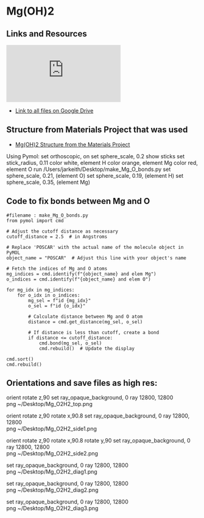 
# Mg(OH)2

## Links and Resources

![Views of Mg(OH)2](https://github.com/JaredKeithAveritt/Pymol_examples/blob/main/2L_Mg(OH)2/2L_Mg(OH)2.pdf)  


- [Link to all files on Google Drive](https://drive.google.com/drive/folders/16f-_w0aw-7A-QUvQAzcg7gblBw0ajrcG?usp=sharing)  


## Structure from Materials Project that was used 

- [Mg(OH)2 Structure from the Materials Project](https://next-gen.materialsproject.org/materials/mp-626143?formula=MgO2H2#summary)  



Using Pymol:
set orthoscopic, on
set sphere_scale, 0.2
show sticks
set stick_radius, 0.11
color white, element H
color orange, element Mg
color red, element O
run /Users/jarkeith/Desktop/make_Mg_O_bonds.py
set sphere_scale, 0.21, (element O)
set sphere_scale, 0.19, (element H)
set sphere_scale, 0.35, (element Mg)

## Code to fix bonds between Mg and O


```
#filename : make_Mg_O_bonds.py
from pymol import cmd

# Adjust the cutoff distance as necessary
cutoff_distance = 2.5  # in Angstroms

# Replace 'POSCAR' with the actual name of the molecule object in PyMOL
object_name = "POSCAR"  # Adjust this line with your object's name

# Fetch the indices of Mg and O atoms
mg_indices = cmd.identify(f"{object_name} and elem Mg")
o_indices = cmd.identify(f"{object_name} and elem O")

for mg_idx in mg_indices:
    for o_idx in o_indices:
        mg_sel = f"id {mg_idx}"
        o_sel = f"id {o_idx}"
        
        # Calculate distance between Mg and O atom
        distance = cmd.get_distance(mg_sel, o_sel)
        
        # If distance is less than cutoff, create a bond
        if distance <= cutoff_distance:
            cmd.bond(mg_sel, o_sel)
            cmd.rebuild()  # Update the display

cmd.sort()
cmd.rebuild()

```

## Orientations and save files as high res:
orient
rotate z,90
set ray_opaque_background, 0
ray 12800, 12800  
png ~/Desktop/Mg_O2H2_top.png

orient
rotate z,90
rotate x,90.8
set ray_opaque_background, 0
ray 12800, 12800  
png ~/Desktop/Mg_O2H2_side1.png

orient
rotate z,90
rotate x,90.8
rotate y,90
set ray_opaque_background, 0
ray 12800, 12800  
png ~/Desktop/Mg_O2H2_side2.png

set ray_opaque_background, 0
ray 12800, 12800  
png ~/Desktop/Mg_O2H2_diag1.png

set ray_opaque_background, 0
ray 12800, 12800  
png ~/Desktop/Mg_O2H2_diag2.png

set ray_opaque_background, 0
ray 12800, 12800  
png ~/Desktop/Mg_O2H2_diag3.png
